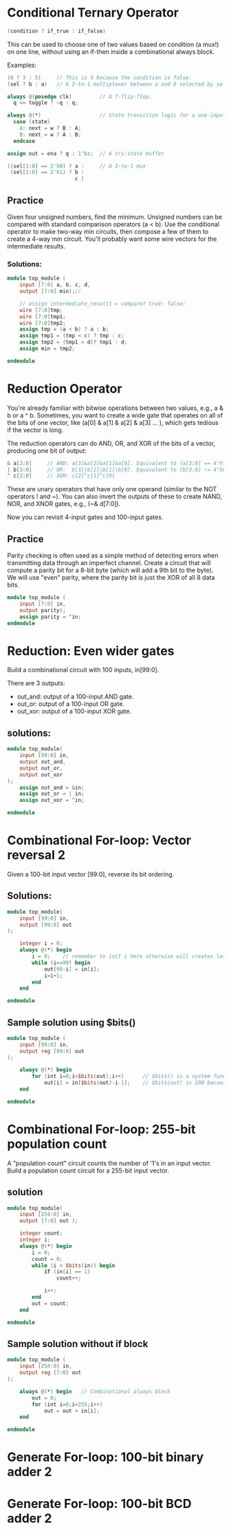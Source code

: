# Conditional Ternary Operator

```verilog
(condition ? if_true : if_false)
```

This can be used to choose one of two values based on condition (a mux!) on one line, without using an if-then inside a combinational always block.

Examples:

```verilog
(0 ? 3 : 5)     // This is 5 because the condition is false.
(sel ? b : a)   // A 2-to-1 multiplexer between a and b selected by sel.

always @(posedge clk)         // A T-flip-flop.
  q <= toggle ? ~q : q;

always @(*)                   // State transition logic for a one-input FSM
  case (state)
    A: next = w ? B : A;
    B: next = w ? A : B;
  endcase

assign out = ena ? q : 1'bz;  // A tri-state buffer

((sel[1:0] == 2'h0) ? a :     // A 3-to-1 mux
 (sel[1:0] == 2'h1) ? b :
                      c )
```

## Practice

Given four unsigned numbers, find the minimum. Unsigned numbers can be compared with standard comparison operators (a < b). Use the conditional operator to make two-way min circuits, then compose a few of them to create a 4-way min circuit. You'll probably want some wire vectors for the intermediate results.

### Solutions:

```verilog
module top_module (
    input [7:0] a, b, c, d,
    output [7:0] min);//

    // assign intermediate_result1 = compare? true: false;
    wire [7:0]tmp;
    wire [7:0]tmp1;
    wire [7:0]tmp2;
    assign tmp = (a < b) ? a : b;
    assign tmp1 = (tmp < c) ? tmp : c;
    assign tmp2 = (tmp1 < d)? tmp1 : d;
    assign min = tmp2;

endmodule
```

# Reduction Operator

You're already familiar with bitwise operations between two values, e.g., a & b or a ^ b. Sometimes, you want to create a wide gate that operates on all of the bits of one vector, like (a[0] & a[1] & a[2] & a[3] ... ), which gets tedious if the vector is long.

The reduction operators can do AND, OR, and XOR of the bits of a vector, producing one bit of output:

```verilog
& a[3:0]     // AND: a[3]&a[2]&a[1]&a[0]. Equivalent to (a[3:0] == 4'hf)
| b[3:0]     // OR:  b[3]|b[2]|b[1]|b[0]. Equivalent to (b[3:0] != 4'h0)
^ c[2:0]     // XOR: c[2]^c[1]^c[0]
```

These are unary operators that have only one operand (similar to the NOT operators ! and ~). You can also invert the outputs of these to create NAND, NOR, and XNOR gates, e.g., (~& d[7:0]).

Now you can revisit 4-input gates and 100-input gates.

## Practice

Parity checking is often used as a simple method of detecting errors when transmitting data through an imperfect channel. Create a circuit that will compute a parity bit for a 8-bit byte (which will add a 9th bit to the byte). We will use "even" parity, where the parity bit is just the XOR of all 8 data bits.

```verilog
module top_module (
    input [7:0] in,
    output parity);
	assign parity = ^in;
endmodule

```

# Reduction: Even wider gates

Build a combinational circuit with 100 inputs, in[99:0].

There are 3 outputs:

- out_and: output of a 100-input AND gate.
- out_or: output of a 100-input OR gate.
- out_xor: output of a 100-input XOR gate.

## solutions:

```verilog
module top_module(
    input [99:0] in,
    output out_and,
    output out_or,
    output out_xor
);
    assign out_and = &in;
    assign out_or = | in;
    assign out_xor = ^in;

endmodule
```

# Combinational For-loop: Vector reversal 2

Given a 100-bit input vector [99:0], reverse its bit ordering.

## Solutions:

```verilog
module top_module(
    input [99:0] in,
    output [99:0] out
);

    integer i = 0;
    always @(*) begin
        i = 0;    // remember to init i here otherwise will creates latch
        while (i<=99) begin
            out[99-i] = in[i];
            i=i+1;
        end
    end

endmodule
```

## Sample solution using $bits()

```verilog
module top_module (
	input [99:0] in,
	output reg [99:0] out
);

	always @(*) begin
		for (int i=0;i<$bits(out);i++)		// $bits() is a system function that returns the width of a signal.
			out[i] = in[$bits(out)-i-1];	// $bits(out) is 100 because out is 100 bits wide.
	end

endmodule
```

# Combinational For-loop: 255-bit population count

A "population count" circuit counts the number of '1's in an input vector. Build a population count circuit for a 255-bit input vector.

## solution

```verilog
module top_module(
    input [254:0] in,
    output [7:0] out );

    integer count;
    integer i;
    always @(*) begin
        i = 0;
        count = 0;
        while (i < $bits(in)) begin
            if (in[i] == 1)
                count++;

            i++;
        end
        out = count;
    end

endmodule
```

## Sample solution without if block

```verilog
module top_module (
	input [254:0] in,
	output reg [7:0] out
);

	always @(*) begin	// Combinational always block
		out = 0;
		for (int i=0;i<255;i++)
			out = out + in[i];
	end

endmodule

```

# Generate For-loop: 100-bit binary adder 2

# Generate For-loop: 100-bit BCD adder 2
